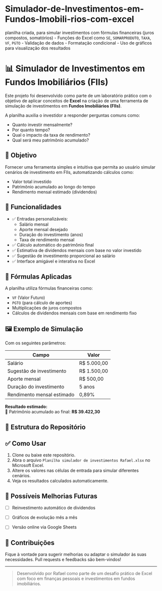 # Simulador-de-Investimentos-em-Fundos-Imobili-rios-com-excel
planilha criada, para simular investimentos com fórmulas financeiras (juros compostos, somatórios) - Funções do Excel como `SE`, `SOMARPRODUTO`, `TAXA`, `VF`, `PGTO` - Validação de dados - Formatação condicional - Uso de gráficos para visualização dos resultados

# 📊 Simulador de Investimentos em Fundos Imobiliários (FIIs)

Este projeto foi desenvolvido como parte de um laboratório prático com o objetivo de aplicar conceitos de **Excel** na criação de uma ferramenta de simulação de investimentos em **Fundos Imobiliários (FIIs)**.

A planilha auxilia o investidor a responder perguntas comuns como:
- Quanto investir mensalmente?
- Por quanto tempo?
- Qual o impacto da taxa de rendimento?
- Qual será meu patrimônio acumulado?

## 🎯 Objetivo

Fornecer uma ferramenta simples e intuitiva que permita ao usuário simular cenários de investimento em FIIs, automatizando cálculos como:

- Valor total investido
- Patrimônio acumulado ao longo do tempo
- Rendimento mensal estimado (dividendos)

## 📌 Funcionalidades

- ✅ Entradas personalizáveis:
  - Salário mensal
  - Aporte mensal desejado
  - Duração do investimento (anos)
  - Taxa de rendimento mensal
- ✅ Cálculo automático do patrimônio final
- ✅ Estimativa de dividendos mensais com base no valor investido
- ✅ Sugestão de investimento proporcional ao salário
- ✅ Interface amigável e interativa no Excel

## 🧠 Fórmulas Aplicadas

A planilha utiliza fórmulas financeiras como:

- `VF` (Valor Futuro)
- `PGTO` (para cálculo de aportes)
- Multiplicações de juros compostos
- Cálculos de dividendos mensais com base em rendimento fixo

## 🖼️ Exemplo de Simulação

Com os seguintes parâmetros:

| Campo                         | Valor              |
|------------------------------|--------------------|
| Salário                      | R$ 5.000,00        |
| Sugestão de investimento     | R$ 1.500,00        |
| Aporte mensal                | R$ 500,00          |
| Duração do investimento      | 5 anos             |
| Rendimento mensal estimado  | 0,89%              |

**Resultado estimado:**  
💼 Patrimônio acumulado ao final: **R$ 39.422,30**

## 📁 Estrutura do Repositório


## ✅ Como Usar

1. Clone ou baixe este repositório.
2. Abra o arquivo `Planilha simulador de investimentos Rafael.xlsx` no Microsoft Excel.
3. Altere os valores nas células de entrada para simular diferentes cenários.
4. Veja os resultados calculados automaticamente.

## 🚀 Possíveis Melhorias Futuras

- [ ] Reinvestimento automático de dividendos
- [ ] Gráficos de evolução mês a mês
- [ ] Versão online via Google Sheets


## 🤝 Contribuições

Fique à vontade para sugerir melhorias ou adaptar o simulador às suas necessidades. Pull requests e feedbacks são bem-vindos!

---

> Desenvolvido por Rafael como parte de um desafio prático de Excel com foco em finanças pessoais e investimentos em fundos imobiliários.

